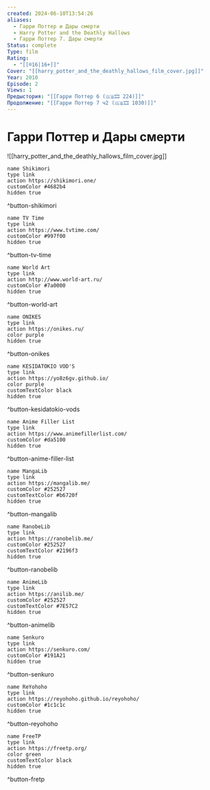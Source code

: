 ```yaml
---
created: 2024-06-10T13:54:26
aliases:
  - Гарри Поттер и Дары смерти
  - Harry Potter and the Deathly Hallows
  - Гарри Поттер 7. Дары смерти
Status: complete
Type: film
Rating:
  - "[[®️16|16+]]"
Cover: "[[harry_potter_and_the_deathly_hallows_film_cover.jpg]]"
Year: 2010
Episode: 2
Views: 1
Предыстория: "[[Гарри Поттер 6 (🇬🇧🎞 224)]]"
Продолжение: "[[Гарри Поттер 7 ч2 (🇬🇧🎞️ 1030)]]"
---
```


# Гарри Поттер и Дары смерти

![[harry_potter_and_the_deathly_hallows_film_cover.jpg]]

```button
name Shikimori
type link
action https://shikimori.one/
customColor #4682b4
hidden true
```
^button-shikimori

```button
name TV Time
type link
action https://www.tvtime.com/
customColor #997f00
hidden true
```
^button-tv-time

```button
name World Art
type link
action http://www.world-art.ru/
customColor #7a0000
hidden true
```
^button-world-art

```button
name ONIKES
type link
action https://onikes.ru/
color purple
hidden true
```
^button-onikes

```button
name KESIDATOKIO VOD'S
type link
action https://yo8z6gv.github.io/
color purple
customTextColor black
hidden true
```
^button-kesidatokio-vods

```button
name Anime Filler List
type link
action https://www.animefillerlist.com/
customColor #da5100
hidden true
```
^button-anime-filler-list

```button
name MangaLib
type link
action https://mangalib.me/
customColor #252527
customTextColor #b6720f
hidden true
```
^button-mangalib

```button
name RanobeLib
type link
action https://ranobelib.me/
customColor #252527
customTextColor #2196f3
hidden true
```
^button-ranobelib

```button
name AnimeLib
type link
action https://anilib.me/
customColor #252527
customTextColor #7E57C2
hidden true
```
^button-animelib

```button
name Senkuro
type link
action https://senkuro.com/
customColor #191A21
hidden true
```
^button-senkuro

```button
name ReYohoho
type link
action https://reyohoho.github.io/reyohoho/
customColor #1c1c1c
hidden true
```
^button-reyohoho

```button
name FreeTP
type link
action https://freetp.org/
color green
customTextColor black
hidden true
```
^button-fretp
